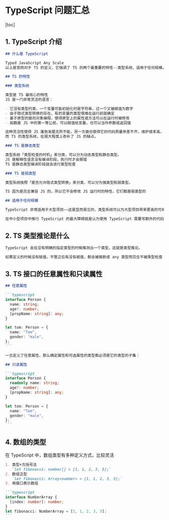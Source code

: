 # TypeScript 问题汇总

[toc]

## 1. TypeScript 介绍

```markdown
## 什么是 TypeScript

Typed JavaScript Any Scale
以上是官网对于 TS 的定义，它强调了 TS 的两个最重要的特性--类型系统、适用于任何规模。

## TS 的特性

### 类型系统

类型是 TS 最核心的特性
JS 是一门非常灵活的语言：

- 它没有类型约束，一个变量可能初始化时是字符串，过一个又被赋值为数字
- 由于隐式类型转换的存在，有的变量的类型很难在运行前就确定
- 基于原型的面向对象编程，使得原型上的属性或方法可以在运行时被修改
- 函数是 JS 中的第一等公民，可以赋值给变量，也可以当作参数或返回值

这种灵活性使得 JS 蓬勃发展无所不能，另一方面也使得它的代码质量参差不齐，维护成本高，运行时错误多。
而 TS 的类型系统，在很大程度上弥补了 JS 的缺点。

### TS 是静态类型

类型系统「类型检查的时机」来分类，可以分为动态类型和静态类型。
JS 是解释性语言没有编译阶段，执行时才会报错
TS 是静态类型编译阶段就会进行类型检查

### TS 是弱类型

类型系统按照「是否允许隐式类型转换」来分类，可以分为强类型和弱类型。

TS 因为是完全兼容 JS 的，所以它不会修改 JS 运行时的特性，它们都是弱类型的

## 适用于任何规模

TypeScript 非常适用于大型项目——这是显而易见的，类型系统可以为大型项目带来更高的可维护性，以及更少的 bug。

在中小型项目中推行 TypeScript 的最大障碍就是认为使用 TypeScript 需要写额外的代码，降低开发效率。但事实上，由于有[类型推论][]，大部分类型都不需要手动声明了。相反，TypeScript 增强了编辑器（IDE）的功能，包括代码补全、接口提示、跳转到定义、代码重构等，这在很大程度上提高了开发效率。而且 TypeScript 有近百个[编译选项][]，如果你认为类型检查过于严格，那么可以通过修改编译选项来降低类型检查的标准。
```

## 2. TS 类型推论是什么

```markdown
TypeScript 会在没有明确的指定类型的时候推测出一个类型，这就是类型推论。

如果定义的时候没有赋值，不管之后有没有赋值，都会被推断成 any 类型而完全不被类型检查
```

## 3. TS 接口的任意属性和只读属性

````markdown
## 任意属性

```typescript
interface Person {
  name: string;
  age?: number;
  [propName: string]: any;
}

let tom: Person = {
  name: "Tom",
  gender: "male",
};
```

一旦定义了任意属性，那么确定属性和可选属性的类型都必须是它的类型的子集：

## 只读属性

```typescript
interface Person {
  readonly name: string;
  age?: number;
  [propName: string]: any;
}

let tom: Person = {
  name: "Tom",
  gender: "male",
};
```
````

## 4. 数组的类型

在 TypeScript 中，数组类型有多种定义方式，比较灵活

````markdown
1. 类型+方括号法
   `let fibonacci: number[] = [1, 1, 2, 3, 5];`
2. 数组泛型
   `let fibonacci: Array<number> = [1, 1, 2, 3, 5];`
3. 用接口表示数组

```typescript
interface NumberArray {
  [index: number]: number;
}
let fibonacci: NumberArray = [1, 1, 2, 3, 5];
```
````

```

```
